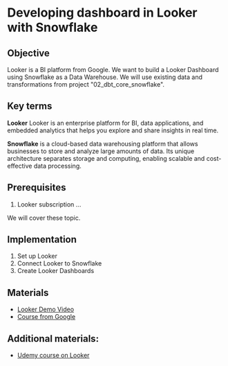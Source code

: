 # Developing dashboard in Looker with Snowflake

## Objective

Looker is a BI platform from Google. We want to build a Looker Dashboard using Snowflake as a Data Warehouse. We will use existing data and transformations from project "02_dbt_core_snowflake".

## Key terms

**Looker** Looker is an enterprise platform for BI, data applications, and embedded analytics that helps you explore and share insights in real time.

**Snowflake** is a cloud-based data warehousing platform that allows businesses to store and analyze large amounts of data. Its unique architecture separates storage and computing, enabling scalable and cost-effective data processing.

## Prerequisites

1. Looker subscription
...


We will cover these topic.

## Implementation

1. Set up Looker
2. Connect Looker to Snowflake
3. Create Looker Dashboards

## Materials

- [Looker Demo Video](https://www.youtube.com/watch?v=FBlyD2nCJds)
- [Course from Google](https://www.cloudskillsboost.google/paths/28)

## Additional materials:
- [Udemy course on Looker](https://www.udemy.com/course/looker-learning-tutorial-for-beginners/?utm_source=adwords&utm_medium=udemyads&utm_campaign=Webindex_Catchall_la.EN_cc.CA&utm_term=_._ag_119831896715_._ad_533102824920_._kw__._de_c_._dm__._pl__._ti_dsa-388605466699_._li_9001500_._pd__._&matchtype=&gad_source=1&gclid=CjwKCAiAx_GqBhBQEiwAlDNAZqhaFhAsSidEfJFpmydG-xbp5Puh3729ndnzwPv7C4Z4-rZMju9FshoCTBMQAvD_BwE)